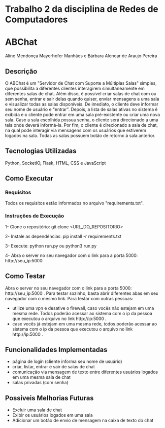 # Trabalho 2 da disciplina de Redes de Computadores
# ABChat
Aline Mendonça Mayerhofer Manhães e Bárbara Alencar de Araujo Pereira

## Descrição
O ABChat é um "Servidor de Chat com Suporte a Múltiplas Salas" simples, que possibilita a diferentes clientes interagirem simultaneamente em diferentes salas de chat. Além disso, é possível criar salas de chat com ou sem senha, entrar e sair delas quando quiser, enviar mensagens a uma sala e visualizar todas as salas disponíveis. De imediato, o cliente deve informar seu nome de usuário e "entrar". Depois, a lista de salas ativas no sistema é exibida e o cliente pode entrar em uma sala pré-existente ou criar uma nova sala. Caso a sala escolhida possua senha, o cliente será direcionado a uma tela onde deverá informá-la. Por fim, o cliente é direcionado a sala de chat, na qual pode interagir via mensagens com os usuários que estiverem logados na sala. Todas as salas possuem botão de retorno à sala anterior.

## Tecnologias Utilizadas
Python, SocketIO, Flask, HTML, CSS e JavaScript

## Como Executar 
### Requisitos
Todos os requisitos estão informados no arquivo "requirements.txt".
### Instruções de Execução
1- Clone o repositório:
git clone <URL_DO_REPOSITORIO>

2- Instale as dependências:
pip install -r requirements.txt

3- Execute:
python run.py ou python3 run.py

4- Abra o server no seu navegador com o link para a porta 5000:
http://seu_ip:5000

## Como Testar
Abra o server no seu navegador com o link para a porta 5000: http://seu_ip:5000 . Para testar sozinho, basta abrir diferentes abas em seu navegador com o mesmo link. Para testar com outras pessoas: 
- utilize uma vpn e desative o firewall, caso vocês não estejam em uma mesma rede. Todos poderão acessar ao sistema com o ip da pessoa que executou o arquivo no link http://ip:5000 .
- caso vocês já estejam em uma mesma rede, todos poderão acessar ao sistema com o ip da pessoa que executou o arquivo no link http://ip:5000 . 

## Funcionalidades Implementadas
- página de login (cliente informa seu nome de usuário)
- criar, listar, entrar e sair de salas de chat
- comunicação via mensagem de texto entre diferentes usuários logados em uma mesma sala de chat
- salas privadas (com senha)

## Possíveis Melhorias Futuras
- Excluir uma sala de chat
- Exibir os usuários logados em uma sala
- Adicionar um botão de envio de mensagem na caixa de texto do chat

